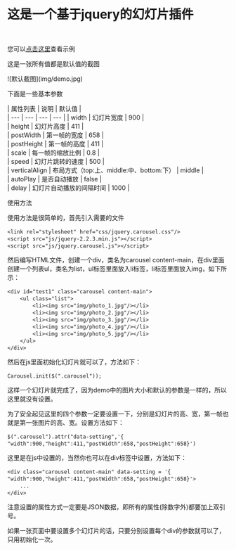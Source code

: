 # 这是一个基于jquery的幻灯片插件
<br>
<p>您可以<a href = "https://weiqiyjjs.github.io/jquery.carousel/" target = "_blank">点击这里</a>查看示例</p>
<p>这是一张所有值都是默认值的截图</p>
![默认截图](img/demo.jpg)
<p>下面是一些基本参数</p>

|    属性列表 |    说明 |  默认值   |     
| --- | --- | --- | --- |
|  width   |  幻灯片宽度   |  900   |     
|  height  |  幻灯片高度   |  411   |     
|  postWidth   | 第一帧的宽度     |   658  |     
|  postHeight   | 第一帧的高度     |   411  |     
|  scale  |  每一帧的缩放比例   |  0.8   |     
|  speed  |  幻灯片跳转的速度   |  500   |     
|  verticalAlign  |  布局方式（top:上、middle:中、bottom:下）   |  middle   |     
|  autoPlay  |  是否自动播放   |  false   |     
|  delay  |  幻灯片自动播放的间隔时间   |  1000   |     


<p>使用方法</p>
<p>使用方法是很简单的，首先引入需要的文件</p>

``` 
<link rel="stylesheet" href="css/jquery.carousel.css"/>
<script src="js/jquery-2.2.3.min.js"></script>
<script src="js/jquery.carousel.js"></script>
```

<p>
然后编写HTML文件，创建一个div，类名为carousel content-main，在div里面创建一个列表ul，类名为list，ul标签里面放入li标签，li标签里面放入img，如下所示：
</p>

``` 
<div id="test1" class="carousel content-main">
    <ul class="list">
        <li><img src="img/photo_1.jpg"/></li>
        <li><img src="img/photo_2.jpg"/></li>
        <li><img src="img/photo_3.jpg"/></li>
        <li><img src="img/photo_4.jpg"/></li>
        <li><img src="img/photo_5.jpg"/></li>
    </ul>
</div>
```

<p>然后在js里面初始化幻灯片就可以了，方法如下：</p>

``` 
Carousel.init($(".carousel"));
```
<p>
这样一个幻灯片就完成了，因为demo中的图片大小和默认的参数是一样的，所以这里就没有设置。
</p>
<p>
为了安全起见这里的四个参数一定要设置一下，分别是幻灯片的高、宽，第一帧也就是第一张图片的高、宽。设置方法如下：
</p>

``` 
$(".carousel").attr("data-setting",'{ "width":900,"height":411,"postWidth":658,"postHeight":658}')
```
<p>这里是在js中设置的，当然你也可以在div标签中设置，方法如下：</p>

``` 
<div class="carousel content-main" data-setting = '{ "width":900,"height":411,"postWidth":658,"postHeight":658}'>
	...
</div>
```
<p>注意设置的属性方式一定要是JSON数据，即所有的属性(除数字外)都要加上双引号。</p>

<p>
如果一张页面中要设置多个幻灯片的话，只要分别设置每个div的参数就可以了，只用初始化一次。
</p>
